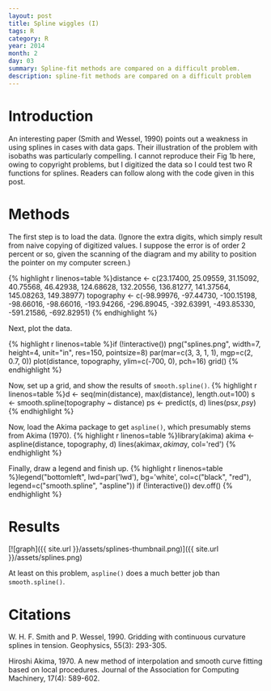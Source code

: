 ```yaml
---
layout: post
title: Spline wiggles (I)
tags: R
category: R
year: 2014
month: 2
day: 03
summary: Spline-fit methods are compared on a difficult problem.
description: spline-fit methods are compared on a difficult problem
---
```


# Introduction 

An interesting paper (Smith and Wessel, 1990) points out a weakness in using splines in cases with data gaps.  Their illustration of the problem with isobaths was particularly compelling.  I cannot reproduce their Fig 1b here, owing to copyright problems, but I digitized the data so I could test two R functions for splines.  Readers can follow along with the code given in this post.

# Methods

The first step is to load the data.  (Ignore the extra digits, which simply result from naive copying of digitized values.  I suppose the error is of order 2 percent or so, given the scanning of the diagram and my ability to position the pointer on my computer screen.)

{% highlight r linenos=table %}distance <- c(23.17400, 25.09559, 31.15092, 40.75568,
              46.42938, 124.68628, 132.20556, 136.81277,
              141.37564, 145.08263, 149.38977)
topography <- c(-98.99976, -97.44730, -100.15198, -98.66016,
                -98.66016, -193.94266, -296.89045, -392.63991,
                -493.85330, -591.21586, -692.82951)
{% endhighlight %}

Next, plot the data.

{% highlight r linenos=table %}if (!interactive()) png("splines.png", width=7, height=4, unit="in", res=150, pointsize=8)
par(mar=c(3, 3, 1, 1), mgp=c(2, 0.7, 0))
plot(distance, topography, ylim=c(-700, 0), pch=16)
grid()
{% endhighlight %}

Now, set up a grid, and show the results of ``smooth.spline()``.
{% highlight r linenos=table %}d <- seq(min(distance), max(distance), length.out=100)
s <- smooth.spline(topography ~ distance)
ps <- predict(s, d)
lines(ps$x, ps$y)
{% endhighlight %}

Now, load the Akima package to get ``aspline()``, which presumably stems from Akima (1970).
{% highlight r linenos=table %}library(akima)
akima <- aspline(distance, topography, d)
lines(akima$x, akima$y, col='red')
{% endhighlight %}

Finally, draw a legend and finish up.
{% highlight r linenos=table %}legend("bottomleft", lwd=par('lwd'), bg='white',
       col=c("black", "red"),
       legend=c("smooth.spline", "aspline"))
if (!interactive()) dev.off()
{% endhighlight %}

# Results

[![graph]({{ site.url }}/assets/splines-thumbnail.png)]({{ site.url }}/assets/splines.png)

At least on this problem, ``aspline()`` does a much better job than ``smooth.spline()``.

# Citations

W. H. F. Smith and P. Wessel, 1990.  Gridding with continuous curvature splines in tension.  Geophysics, 55(3): 293-305.

Hiroshi Akima, 1970.  A new method of interpolation and smooth curve fitting based on local procedures.  Journal of the Association for Computing Machinery, 17(4): 589-602.
 

